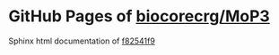 GitHub Pages of [biocorecrg/MoP3](https://github.com/biocorecrg/MoP3.git)
===
Sphinx html documentation of [f82541f9](https://github.com/biocorecrg/MoP3/tree/f82541f95c0fefeaadd28a6be5a85e8eb4a5514c)
